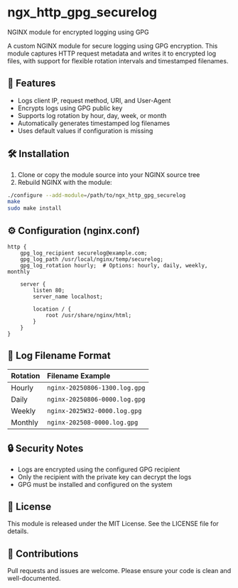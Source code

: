 # ngx_http_gpg_securelog
NGINX module for encrypted logging using GPG

A custom NGINX module for secure logging using GPG encryption. This module captures HTTP request metadata and writes it to encrypted log files, with support for flexible rotation intervals and timestamped filenames.


## 🔐 Features

- Logs client IP, request method, URI, and User-Agent
- Encrypts logs using GPG public key
- Supports log rotation by hour, day, week, or month
- Automatically generates timestamped log filenames
- Uses default values if configuration is missing


## 🛠 Installation

1. Clone or copy the module source into your NGINX source tree
2. Rebuild NGINX with the module:
```bash
./configure --add-module=/path/to/ngx_http_gpg_securelog
make
sudo make install
```

## ⚙ Configuration (nginx.conf)
```nginx
http {
    gpg_log_recipient securelog@example.com;
    gpg_log_path /usr/local/nginx/temp/securelog;
    gpg_log_rotation hourly;  # Options: hourly, daily, weekly, monthly

    server {
        listen 80;
        server_name localhost;

        location / {
            root /usr/share/nginx/html;
        }
    }
}
```

## 📁 Log Filename Format
| Rotation | Filename Example               |
|:---------|:-------------------------------|
| Hourly   | `nginx-20250806-1300.log.gpg` |
| Daily    | `nginx-20250806-0000.log.gpg` |
| Weekly   | `nginx-2025W32-0000.log.gpg`  |
| Monthly  | `nginx-202508-0000.log.gpg`   |


## 🔒 Security Notes
- Logs are encrypted using the configured GPG recipient
- Only the recipient with the private key can decrypt the logs
- GPG must be installed and configured on the system


## 📄 License
This module is released under the MIT License. See the LICENSE file for details.


## 🤝 Contributions
Pull requests and issues are welcome. Please ensure your code is clean and well-documented.

